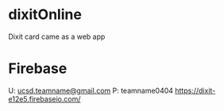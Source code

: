 # dixitOnline
Dixit card came as a web app

# Firebase
U: ucsd.teamname@gmail.com P: teamname0404
https://dixit-e12e5.firebaseio.com/
